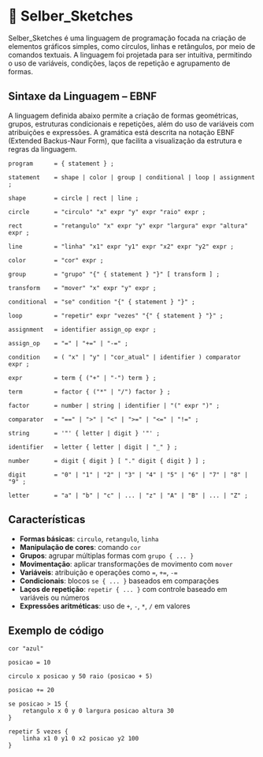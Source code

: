 # 🎨 Selber_Sketches

Selber_Sketches é uma linguagem de programação focada na criação de elementos gráficos simples, como círculos, linhas e retângulos, por meio de comandos textuais. A linguagem foi projetada para ser intuitiva, permitindo o uso de variáveis, condições, laços de repetição e agrupamento de formas.

## Sintaxe da Linguagem – EBNF

A linguagem definida abaixo permite a criação de formas geométricas, grupos, estruturas condicionais e repetições, além do uso de variáveis com atribuições e expressões. A gramática está descrita na notação EBNF (Extended Backus-Naur Form), que facilita a visualização da estrutura e regras da linguagem.

```ebnf
program      = { statement } ;

statement    = shape | color | group | conditional | loop | assignment ;

shape        = circle | rect | line ;

circle       = "circulo" "x" expr "y" expr "raio" expr ;

rect         = "retangulo" "x" expr "y" expr "largura" expr "altura" expr ;

line         = "linha" "x1" expr "y1" expr "x2" expr "y2" expr ;

color        = "cor" expr ;

group        = "grupo" "{" { statement } "}" [ transform ] ;

transform    = "mover" "x" expr "y" expr ;

conditional  = "se" condition "{" { statement } "}" ;

loop         = "repetir" expr "vezes" "{" { statement } "}" ;

assignment   = identifier assign_op expr ;

assign_op    = "=" | "+=" | "-=" ;

condition    = ( "x" | "y" | "cor_atual" | identifier ) comparator expr ;

expr         = term { ("+" | "-") term } ;

term         = factor { ("*" | "/") factor } ;

factor       = number | string | identifier | "(" expr ")" ;

comparator   = "==" | ">" | "<" | ">=" | "<=" | "!=" ;

string       = '"' { letter | digit } '"' ;

identifier   = letter { letter | digit | "_" } ;

number       = digit { digit } [ "." digit { digit } ] ;

digit        = "0" | "1" | "2" | "3" | "4" | "5" | "6" | "7" | "8" | "9" ;

letter       = "a" | "b" | "c" | ... | "z" | "A" | "B" | ... | "Z" ;
```

## Características

- **Formas básicas**: `circulo`, `retangulo`, `linha`
- **Manipulação de cores**: comando `cor`
- **Grupos**: agrupar múltiplas formas com `grupo { ... }`
- **Movimentação**: aplicar transformações de movimento com `mover`
- **Variáveis**: atribuição e operações como `=`, `+=`, `-=`
- **Condicionais**: blocos `se { ... }` baseados em comparações
- **Laços de repetição**: `repetir { ... }` com controle baseado em variáveis ou números
- **Expressões aritméticas**: uso de `+`, `-`, `*`, `/` em valores

## Exemplo de código

```plaintext
cor "azul"

posicao = 10

circulo x posicao y 50 raio (posicao + 5)

posicao += 20

se posicao > 15 {
    retangulo x 0 y 0 largura posicao altura 30
}

repetir 5 vezes {
    linha x1 0 y1 0 x2 posicao y2 100
}
